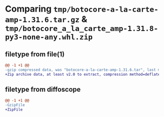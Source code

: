 # Comparing `tmp/botocore-a-la-carte-amp-1.31.6.tar.gz` & `tmp/botocore_a_la_carte_amp-1.31.8-py3-none-any.whl.zip`

## filetype from file(1)

```diff
@@ -1 +1 @@
-gzip compressed data, was "botocore-a-la-carte-amp-1.31.6.tar", last modified: Thu Jul 20 01:20:03 2023, max compression
+Zip archive data, at least v2.0 to extract, compression method=deflate
```

## filetype from diffoscope

```diff
@@ -1 +1 @@
-GzipFile
+ZipFile
```

